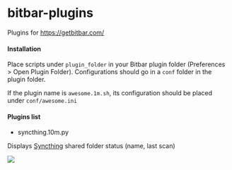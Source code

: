# bitbar-plugins
Plugins for https://getbitbar.com/

#### Installation

Place scripts under `plugin_folder` in your Bitbar plugin folder (Preferences > Open Plugin Folder). Configurations should go in a `conf` folder in the plugin folder.

If the plugin name is `awesome.1m.sh`, its configuration should be placed under `conf/awesome.ini`

#### Plugins list

* syncthing.10m.py

Displays [Syncthing](https://syncthing.net/) shared folder status (name, last scan)

![](https://raw.githubusercontent.com/sebw/bitbar-plugins/master/syncthing.png)
